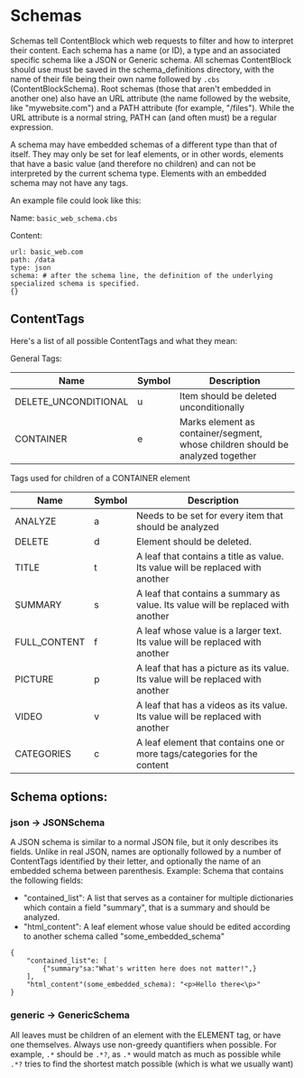 # Schemas
Schemas tell ContentBlock which web requests to filter and how to interpret their content.
Each schema has a name (or ID), a type and an associated specific schema like a JSON or Generic schema.
All schemas ContentBlock should use must be saved in the schema_definitions directory, with the name of their file
being their own name followed by `.cbs` (ContentBlockSchema). Root schemas (those that aren't embedded in another one)
also have an URL attribute (the name followed by the website, like "mywebsite.com") and a PATH attribute (for example, "/files").
While the URL attribute is a normal string, PATH can (and often must) be a regular expression.

A schema may have embedded schemas of a different type than that of itself. They may only be set for leaf elements,
or in other words, elements that have a basic value (and therefore no children) and can not be interpreted by
the current schema type. Elements with an embedded schema may not have any tags.

An example file could look like this:

Name:
`basic_web_schema.cbs`

Content:

```
url: basic_web.com
path: /data
type: json
schema: # after the schema line, the definition of the underlying specialized schema is specified.
{}
```

## ContentTags
Here's a list of all possible ContentTags and what they mean:

General Tags:

| Name                 | Symbol | Description |
|----------------------|-----------|------------|
| DELETE_UNCONDITIONAL | u | Item should be deleted unconditionally |
| CONTAINER            | e | Marks element as container/segment, whose children should be analyzed together |

Tags used for children of a CONTAINER element

| Name | Symbol | Description |
|--------------|-----------|------------|
| ANALYZE | a | Needs to be set for every item that should be analyzed |
| DELETE | d | Element should be deleted. |
| TITLE | t | A leaf that contains a title as value. Its value will be replaced with another |
| SUMMARY | s | A leaf that contains a summary as value. Its value will be replaced with another |
| FULL_CONTENT | f | A leaf whose value is a larger text. Its value will be replaced with another |
| PICTURE | p | A leaf that has a picture as its value. Its value will be replaced with another |
| VIDEO | v | A leaf that has a videos as its value. Its value will be replaced with another |
| CATEGORIES | c | A leaf element that contains one or more tags/categories for the content |

## Schema options:
### json -> JSONSchema
A JSON schema is similar to a normal JSON file, but it only describes its fields. Unlike in real JSON, names are optionally followed
by a number of ContentTags identified by their letter, and optionally the name of an embedded schema between parenthesis.
Example: Schema that contains the following fields:
* "contained_list": A list that serves as a container for multiple dictionaries which contain a field "summary", that is a summary and should be analyzed.
* "html_content": A leaf element whose value should be edited according to another schema called "some_embedded_schema"

```
{
    "contained_list"e: [
        {"summary"sa:"What's written here does not matter!",}
    ],
    "html_content"(some_embedded_schema): "<p>Hello there<\p>"
}
```


### generic -> GenericSchema
All leaves must be children of an element with the ELEMENT tag, or have one themselves.
Always use non-greedy quantifiers when possible. For example, `.*` should be `.*?`, as `.*` would match as much as possible while `.*?` tries to find the shortest match possible (which is what we usually want)